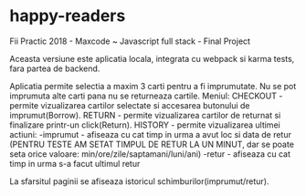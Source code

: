 # happy-readers

Fii Practic 2018 - Maxcode ~ Javascript full stack - Final Project

Aceasta versiune este aplicatia locala, integrata cu webpack si karma tests, fara partea de backend.

Aplicatia permite selectia a maxim 3 carti pentru a fi imprumutate. Nu se pot imprumuta alte carti pana nu se returneaza cartile. 
Meniul: 
CHECKOUT - permite vizualizarea cartilor selectate si accesarea butonului de imprumut(Borrow). 
RETURN - permite vizualizarea cartilor de returnat si finalizare printr-un click(Return). 
HISTORY - permite vizualizarea ultimei actiuni: 
        -imprumut - afiseaza cu cat timp in urma a avut loc si data de retur (PENTRU TESTE AM SETAT TIMPUL DE RETUR LA UN MINUT, dar se poate seta orice valoare: min/ore/zile/saptamani/luni/ani) 
        -retur - afiseaza cu cat timp in urma s-a facut ultimul retur

La sfarsitul paginii se afiseaza istoricul schimburilor(imprumut/retur).



